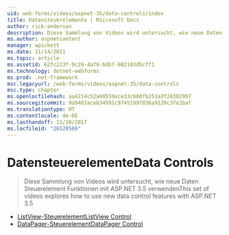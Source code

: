 ```yaml
---
uid: web-forms/videos/aspnet-35/data-controls/index
title: Datensteuerelemente | Microsoft Docs
author: rick-anderson
description: Diese Sammlung von Videos wird untersucht, wie neue Daten Steuerelement Funktionen mit ASP.NET 3.5 verwenden
ms.author: aspnetcontent
manager: wpickett
ms.date: 11/14/2011
ms.topic: article
ms.assetid: 62fc223f-9c29-4af9-bdb7-902103d5cff1
ms.technology: dotnet-webforms
ms.prod: .net-framework
msc.legacyurl: /web-forms/videos/aspnet-35/data-controls
msc.type: chapter
ms.openlocfilehash: aa4214c52a60559ace33c688fb251a3f26302997
ms.sourcegitcommit: 9a9483aceb34591c97451997036a9120c3fe2baf
ms.translationtype: HT
ms.contentlocale: de-DE
ms.lasthandoff: 11/10/2017
ms.locfileid: "26520509"
---
```

<a name="data-controls"></a><span data-ttu-id="5ba95-103">Datensteuerelemente</span><span class="sxs-lookup"><span data-stu-id="5ba95-103">Data Controls</span></span>
====================
> <span data-ttu-id="5ba95-104">Diese Sammlung von Videos wird untersucht, wie neue Daten Steuerelement Funktionen mit ASP.NET 3.5 verwenden</span><span class="sxs-lookup"><span data-stu-id="5ba95-104">This set of videos explores how to use new data control features with ASP.NET 3.5</span></span>


- [<span data-ttu-id="5ba95-105">ListView-Steuerelement</span><span class="sxs-lookup"><span data-stu-id="5ba95-105">ListView Control</span></span>](the-listview-control.md)
- [<span data-ttu-id="5ba95-106">DataPager-Steuerelement</span><span class="sxs-lookup"><span data-stu-id="5ba95-106">DataPager Control</span></span>](the-datapager-control.md)

